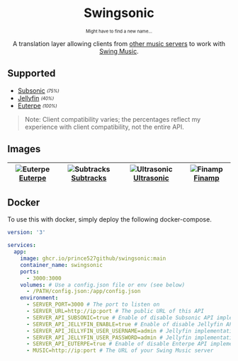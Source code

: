 <h1 align="center">Swingsonic</h1>

<p align="center"><sub><sup>Might have to find a new name...</sub></sup></p>

<p align="center">A translation layer allowing clients from <a href="#supported">other music servers</a> to work with <a href="https://github.com/swing-opensource/swingmusic">Swing Music</a>.</p>

## Supported

- [Subsonic](https://www.subsonic.org/pages/index.jsp) <sub><sup>*(75%)*</sub></sup>
- [Jellyfin](https://jellyfin.org/) <sub><sup>*(40%)*</sub></sup>
- [Euterpe](https://listen-to-euterpe.eu/) <sub><sup>*(100%)*</sub></sup>

> Note: Client compatibility varies; the percentages reflect my experience with client compatibility, not the entire API.

## Images

| ![Euterpe](https://api.serversmp.xyz/upload/66002233195e65d6b608bc1e.webp) <a href="https://github.com/ironsmile/euterpe-mobile" align="center">Euterpe</a> | ![Subtracks](https://api.serversmp.xyz/upload/66002232195e65d6b608bc1c.webp) <a href="https://github.com/austinried/subtracks" align="center">Subtracks</a> | ![Ultrasonic](https://api.serversmp.xyz/upload/6600222d195e65d6b608bc1a.webp) <a href="https://gitlab.com/ultrasonic/ultrasonic" align="center">Ultrasonic</a> | ![Finamp](https://api.serversmp.xyz/upload/6606fcd5195e65d6b608c1e6.webp) <a href="https://github.com/jmshrv/finamp" align="center">Finamp</a> |
|-------------------------------------------------------------------------------------------------------------------------------------------------------------|-------------------------------------------------------------------------------------------------------------------------------------------------------------|----------------------------------------------------------------------------------------------------------------------------------------------------------------|------------------------------------------------------------------------------------------------------------------------------------------------|

## Docker

To use this with docker, simply deploy the following docker-compose.

```yml
version: '3'

services:
  app:
    image: ghcr.io/prince527github/swingsonic:main
    container_name: swingsonic
    ports:
      - 3000:3000
    volumes: # Use a config.json file or env (see below)
      - /PATH/config.json:/app/config.json
    environment:
      - SERVER_PORT=3000 # The port to listen on
      - SERVER_URL=http://ip:port # The public URL of this API
      - SERVER_API_SUBSONIC=true # Enable of disable Subsonic API implementation
      - SERVER_API_JELLYFIN_ENABLE=true # Enable of disable Jellyfin API implementation
      - SERVER_API_JELLYFIN_USER_USERNAME=admin # Jellyfin implementation requires a Swing Music user's username
      - SERVER_API_JELLYFIN_USER_PASSWORD=admin # Jellyfin implementation requires a Swing Music user's password
      - SERVER_API_EUTERPE=true # Enable of disable Enterpe API implementation
      - MUSIC=http://ip:port # The URL of your Swing Music server
```
